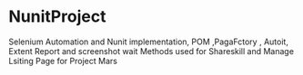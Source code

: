 # NunitProject
Selenium Automation and Nunit implementation, POM ,PagaFctory , Autoit, Extent Report and screenshot wait Methods used for Shareskill and Manage Lsiting Page for Project Mars
